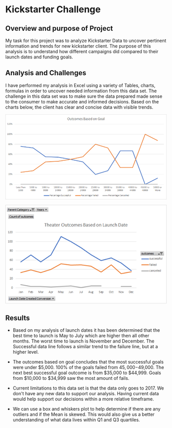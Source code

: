 # Kickstarter Challenge

## Overview and purpose of Project

My task for this project was to analyze Kickstarter Data to uncover pertinent information and trends for new kickstarter client. The purpose of this analysis is to understand how different campaigns did compared to their launch dates and funding goals. 

## Analysis and Challenges

I have performed my analysis in Excel using a variety of Tables, charts, formulas in order to uncover needed information from this data set. The challenge in this data set was to make sure the data prepared made sense to the consumer to make accurate and informed decisions. Based on the charts below, the client has clear and concise data with visible trends.

![Outcomes_Vs_Goals.png](https://github.com/Adam-Warrick/Kickstarter-Analysis/blob/main/Outcomes_Vs_Goals.png)

![Theater_Outcomes_Vs_Launch](https://github.com/Adam-Warrick/Kickstarter-Analysis/blob/main/Theater_Outcomes_Vs_Launch.png)

## Results

- Based on my analysis of launch dates it has been determined that the best time to launch is May to July which are higher then all other months. The worst time to launch is November and December. The Successful data line follows a similar trend to the failure line, but at a higher level. 

- The outcomes based on goal concludes that the most successful goals were under $5,000. 100% of the goals failed from $45,000-$49,000. The next best successful goal outcome is from $35,000 to $44,999. Goals from $10,000 to $34,999 saw the most amount of fails. 

- Current limitations to this data set is that the data only goes to 2017. We don't have any new data to support our analysis. Having current data would help support our decisions within a more relative timeframe. 

- We can use a box and whiskers plot to help determine if there are any outliers and if the Mean is skewed. This would also give us a better understanding of what data lives within Q1 and Q3 quartiles. 
